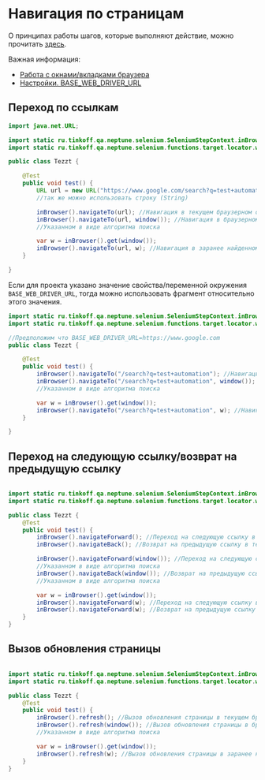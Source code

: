 # Навигация по страницам

О принципах работы шагов, которые выполняют действие, можно
прочитать [здесь](./../../../core.api/doc/rus/STEPS.MD#Шаги,-которые-выполняют-действие).

Важная информация:

- [Работа с окнами/вкладками браузера](./WINDOWS.MD)
- [Настройки. BASE_WEB_DRIVER_URL](./SETTINGS.MD#base_web_driver_url)

## Переход по ссылкам

```java
import java.net.URL;

import static ru.tinkoff.qa.neptune.selenium.SeleniumStepContext.inBrowser;
import static ru.tinkoff.qa.neptune.selenium.functions.target.locator.window.GetWindowSupplier.window;

public class Tezzt {

    @Test
    public void test() {
        URL url = new URL("https://www.google.com/search?q=test+automation");
        //так же можно использовать строку (String)

        inBrowser().navigateTo(url); //Навигация в текущем браузерном окне/вкладке
        inBrowser().navigateTo(url, window()); //Навигация в браузерном окне/вкладке,
        //Указанном в виде алгоритма поиска

        var w = inBrowser().get(window());
        inBrowser().navigateTo(url, w); //Навигация в заранее найденном браузерном окне/вкладке
    }

}
```

Если для проекта указано значение свойства/переменной окружения `BASE_WEB_DRIVER_URL`, тогда можно использовать фрагмент 
относительно этого значения.

```java
import static ru.tinkoff.qa.neptune.selenium.SeleniumStepContext.inBrowser;
import static ru.tinkoff.qa.neptune.selenium.functions.target.locator.window.GetWindowSupplier.window;

//Предположим что BASE_WEB_DRIVER_URL=https://www.google.com
public class Tezzt {

    @Test
    public void test() {
        inBrowser().navigateTo("/search?q=test+automation"); //Навигация в текущем браузерном окне/вкладке
        inBrowser().navigateTo("/search?q=test+automation", window()); //Навигация в браузерном окне/вкладке,
        //Указанном в виде алгоритма поиска

        var w = inBrowser().get(window());
        inBrowser().navigateTo("/search?q=test+automation", w); //Навигация в заранее найденном браузерном окне/вкладке
    }

}
```

## Переход на следующую ссылку/возврат на предыдущую ссылку

```java

import static ru.tinkoff.qa.neptune.selenium.SeleniumStepContext.inBrowser;
import static ru.tinkoff.qa.neptune.selenium.functions.target.locator.window.GetWindowSupplier.window;

public class Tezzt {
    @Test
    public void test() {
        inBrowser().navigateForward(); //Переход на следующую ссылку в текущем браузерном окне/вкладке
        inBrowser().navigateBack(); //Возврат на предыдущую ссылку в текущем браузерном окне/вкладке

        inBrowser().navigateForward(window()); //Переход на следующую ссылку в браузерном окне/вкладке,
        //Указанном в виде алгоритма поиска
        inBrowser().navigateBack(window()); //Возврат на предыдущую ссылку в браузерном окне/вкладке,
        //Указанном в виде алгоритма поиска

        var w = inBrowser().get(window());
        inBrowser().navigateForward(w); //Переход на следующую ссылку в заранее найденном браузерном окне/вкладке
        inBrowser().navigateForward(w); //Возврат на предыдущую ссылку в заранее найденном браузерном окне/вкладке
    }
}

```

## Вызов обновления страницы

```java

import static ru.tinkoff.qa.neptune.selenium.SeleniumStepContext.inBrowser;
import static ru.tinkoff.qa.neptune.selenium.functions.target.locator.window.GetWindowSupplier.window;

public class Tezzt {
    @Test
    public void test() {
        inBrowser().refresh(); //Вызов обновления страницы в текущем браузерном окне/вкладке
        inBrowser().refresh(window()); //Вызов обновления страницы в браузерном окне/вкладке,
        //Указанном в виде алгоритма поиска

        var w = inBrowser().get(window());
        inBrowser().refresh(w); //Вызов обновления страницы в заранее найденном браузерном окне/вкладке
    }
}

```